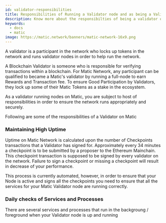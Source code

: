 ```yaml
---
id: validator-responsibilities
title: Responsibilities of Running a Validator node and as being a Validator on Matic Network
description: Know more about the responsibilties of being a validator on Matic Network
keywords:
  - docs
  - matic
image: https://matic.network/banners/matic-network-16x9.png 
---
```


A validator is a participant in the network who locks up tokens in the network and runs validator nodes in order to help run the network.

A Blockchain Validator is someone who is responsible for verifying transactions within a blockchain. For Matic Network, any participant can be qualified to became a Matic's validator by running a full-node to earn Rewards and Transaction fee. To ensure Good Participation by Validators, they lock up some of their Matic Tokens as a stake in the ecosystem.

As a validator running nodes on Matic, you are subject to host of responsibilities in order to ensure the network runs appropriately and securely.

Following are some of the responsibilities of a Validator on Matic

### Maintaining High Uptime

Uptime on Matic Network is calculated upon the number of Checkpoints transactions that a Validator has signed for. Approximately every 34 minutes a checkpoint is to be submitted by a proposer to the Ethereum Mainchain. This checkpoint transaction is supposed to be signed by every validator on the network. Failure to sign a checkpoint or missing a checkpoint will result in decrease of your performance.

This process is currently automated, however, in order to ensure that your Node is active and signs all the checkpoints you need to ensure that all the services for your Matic Validator node are running correctly.

### Daily checks of Services and Processes

There are several services and processes that run in the backgroung / foreground when your Validator node is up and running